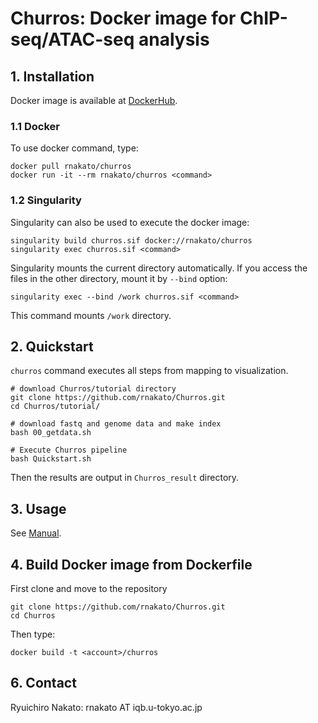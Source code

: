 # Churros: Docker image for ChIP-seq/ATAC-seq analysis

## 1. Installation

Docker image is available at [DockerHub](https://hub.docker.com/r/rnakato/churros).

### 1.1 Docker 
To use docker command, type:

    docker pull rnakato/churros
    docker run -it --rm rnakato/churros <command>

### 1.2 Singularity

Singularity can also be used to execute the docker image:

    singularity build churros.sif docker://rnakato/churros
    singularity exec churros.sif <command>

Singularity mounts the current directory automatically. If you access the files in the other directory, mount it by `--bind` option:

    singularity exec --bind /work churros.sif <command>
    
This command mounts `/work` directory.

## 2. Quickstart

``churros`` command executes all steps from mapping to visualization.

    # download Churros/tutorial directory
    git clone https://github.com/rnakato/Churros.git
    cd Churros/tutorial/
    
    # download fastq and genome data and make index
    bash 00_getdata.sh
    
    # Execute Churros pipeline
    bash Quickstart.sh

Then the results are output in `Churros_result` directory.

## 3. Usage

See [Manual](https://churros.readthedocs.io/en/latest/).


## 4. Build Docker image from Dockerfile

First clone and move to the repository

    git clone https://github.com/rnakato/Churros.git
    cd Churros

Then type:

    docker build -t <account>/churros

## 6. Contact

Ryuichiro Nakato: rnakato AT iqb.u-tokyo.ac.jp
